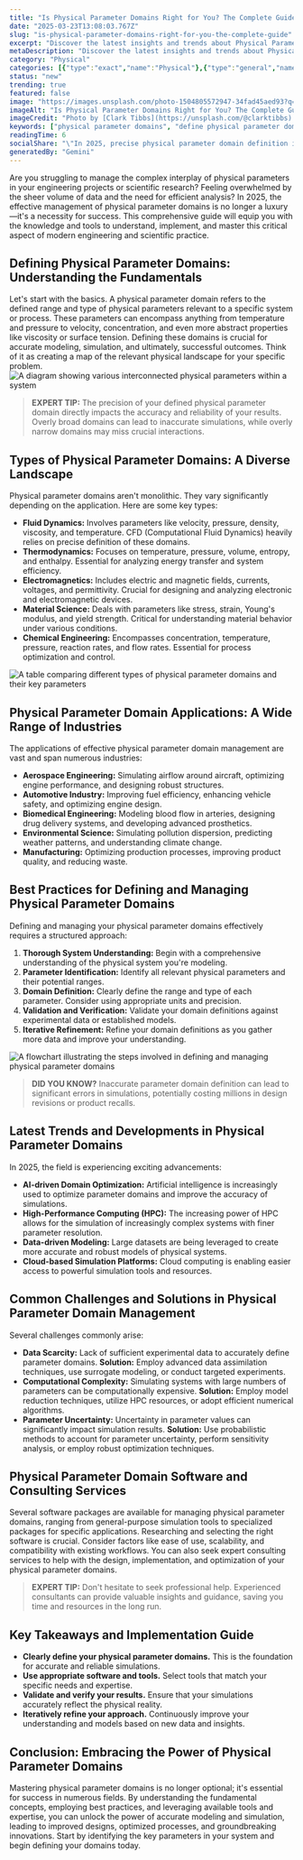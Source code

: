 ```yaml
---
title: "Is Physical Parameter Domains Right for You? The Complete Guide"
date: "2025-03-23T13:08:03.767Z"
slug: "is-physical-parameter-domains-right-for-you-the-complete-guide"
excerpt: "Discover the latest insights and trends about Physical Parameter Domains. This comprehensive guide covers everything you need to know about Physical Parameter Domains in 2025."
metaDescription: "Discover the latest insights and trends about Physical Parameter Domains. This comprehensive guide covers everything you need to know about Physical Parame..."
category: "Physical"
categories: [{"type":"exact","name":"Physical"},{"type":"general","name":"Engineering"},{"type":"medium","name":"Instrumentation"},{"type":"specific","name":"Sensor Networks"},{"type":"niche","name":"Wireless Sensor Data Fusion"}]
status: "new"
trending: true
featured: false
image: "https://images.unsplash.com/photo-1504805572947-34fad45aed93?q=85&w=1200&fit=max&fm=webp&auto=compress"
imageAlt: "Is Physical Parameter Domains Right for You? The Complete Guide"
imageCredit: "Photo by [Clark Tibbs](https://unsplash.com/@clarktibbs) on Unsplash"
keywords: ["physical parameter domains", "define physical parameter domains", "physical parameter domain examples", "types of physical parameter domains", "physical parameter domain applications", "best practices physical parameter domains", "physical parameter domain software", "buy physical parameter domain software", "physical parameter domain consulting services", "physical parameter domain engineering"]
readingTime: 6
socialShare: "\"In 2025, precise physical parameter domain definition isn't just good practice—it's the difference between accurate simulations and costly mistakes.\""
generatedBy: "Gemini"
---
```




Are you struggling to manage the complex interplay of physical parameters in your engineering projects or scientific research?  Feeling overwhelmed by the sheer volume of data and the need for efficient analysis?  In 2025, the effective management of physical parameter domains is no longer a luxury—it's a necessity for success. This comprehensive guide will equip you with the knowledge and tools to understand, implement, and master this critical aspect of modern engineering and scientific practice.

## Defining Physical Parameter Domains: Understanding the Fundamentals

Let's start with the basics.  A physical parameter domain refers to the defined range and type of physical parameters relevant to a specific system or process.  These parameters can encompass anything from temperature and pressure to velocity, concentration, and even more abstract properties like viscosity or surface tension.  Defining these domains is crucial for accurate modeling, simulation, and ultimately, successful outcomes.  Think of it as creating a map of the relevant physical landscape for your specific problem. ![A diagram showing various interconnected physical parameters within a system](https://images.unsplash.com/photo-1451187580459-43490279c0fa?q=85&w=1200&fit=max&fm=webp&auto=compress)

> **EXPERT TIP:**  The precision of your defined physical parameter domain directly impacts the accuracy and reliability of your results.  Overly broad domains can lead to inaccurate simulations, while overly narrow domains may miss crucial interactions.

## Types of Physical Parameter Domains: A Diverse Landscape

Physical parameter domains aren't monolithic. They vary significantly depending on the application.  Here are some key types:

* **Fluid Dynamics:**  Involves parameters like velocity, pressure, density, viscosity, and temperature.  CFD (Computational Fluid Dynamics) heavily relies on precise definition of these domains.
* **Thermodynamics:**  Focuses on temperature, pressure, volume, entropy, and enthalpy.  Essential for analyzing energy transfer and system efficiency.
* **Electromagnetics:**  Includes electric and magnetic fields, currents, voltages, and permittivity.  Crucial for designing and analyzing electronic and electromagnetic devices.
* **Material Science:**  Deals with parameters like stress, strain, Young's modulus, and yield strength.  Critical for understanding material behavior under various conditions.
* **Chemical Engineering:**  Encompasses concentration, temperature, pressure, reaction rates, and flow rates.  Essential for process optimization and control.

![A table comparing different types of physical parameter domains and their key parameters](https://images.unsplash.com/photo-1484417894907-623942c8ee29?q=85&w=1200&fit=max&fm=webp&auto=compress)

## Physical Parameter Domain Applications:  A Wide Range of Industries

The applications of effective physical parameter domain management are vast and span numerous industries:

* **Aerospace Engineering:**  Simulating airflow around aircraft, optimizing engine performance, and designing robust structures.
* **Automotive Industry:**  Improving fuel efficiency, enhancing vehicle safety, and optimizing engine design.
* **Biomedical Engineering:**  Modeling blood flow in arteries, designing drug delivery systems, and developing advanced prosthetics.
* **Environmental Science:**  Simulating pollution dispersion, predicting weather patterns, and understanding climate change.
* **Manufacturing:**  Optimizing production processes, improving product quality, and reducing waste.

## Best Practices for Defining and Managing Physical Parameter Domains

Defining and managing your physical parameter domains effectively requires a structured approach:

1. **Thorough System Understanding:**  Begin with a comprehensive understanding of the physical system you're modeling.
2. **Parameter Identification:**  Identify all relevant physical parameters and their potential ranges.
3. **Domain Definition:**  Clearly define the range and type of each parameter.  Consider using appropriate units and precision.
4. **Validation and Verification:**  Validate your domain definitions against experimental data or established models.
5. **Iterative Refinement:**  Refine your domain definitions as you gather more data and improve your understanding.

![A flowchart illustrating the steps involved in defining and managing physical parameter domains](https://images.unsplash.com/photo-1517976487492-5750f3195933?q=85&w=1200&fit=max&fm=webp&auto=compress)

> **DID YOU KNOW?** Inaccurate parameter domain definition can lead to significant errors in simulations, potentially costing millions in design revisions or product recalls.

## Latest Trends and Developments in Physical Parameter Domains

In 2025, the field is experiencing exciting advancements:

* **AI-driven Domain Optimization:**  Artificial intelligence is increasingly used to optimize parameter domains and improve the accuracy of simulations.
* **High-Performance Computing (HPC):**  The increasing power of HPC allows for the simulation of increasingly complex systems with finer parameter resolution.
* **Data-driven Modeling:**  Large datasets are being leveraged to create more accurate and robust models of physical systems.
* **Cloud-based Simulation Platforms:**  Cloud computing is enabling easier access to powerful simulation tools and resources.

## Common Challenges and Solutions in Physical Parameter Domain Management

Several challenges commonly arise:

* **Data Scarcity:**  Lack of sufficient experimental data to accurately define parameter domains.  **Solution:**  Employ advanced data assimilation techniques, use surrogate modeling, or conduct targeted experiments.
* **Computational Complexity:**  Simulating systems with large numbers of parameters can be computationally expensive.  **Solution:**  Employ model reduction techniques, utilize HPC resources, or adopt efficient numerical algorithms.
* **Parameter Uncertainty:**  Uncertainty in parameter values can significantly impact simulation results.  **Solution:**  Use probabilistic methods to account for parameter uncertainty, perform sensitivity analysis, or employ robust optimization techniques.

## Physical Parameter Domain Software and Consulting Services

Several software packages are available for managing physical parameter domains, ranging from general-purpose simulation tools to specialized packages for specific applications.  Researching and selecting the right software is crucial.  Consider factors like ease of use, scalability, and compatibility with existing workflows.  You can also seek expert consulting services to help with the design, implementation, and optimization of your physical parameter domains.

> **EXPERT TIP:**  Don't hesitate to seek professional help.  Experienced consultants can provide valuable insights and guidance, saving you time and resources in the long run.

## Key Takeaways and Implementation Guide

* **Clearly define your physical parameter domains.**  This is the foundation for accurate and reliable simulations.
* **Use appropriate software and tools.**  Select tools that match your specific needs and expertise.
* **Validate and verify your results.**  Ensure that your simulations accurately reflect the physical reality.
* **Iteratively refine your approach.**  Continuously improve your understanding and models based on new data and insights.

## Conclusion: Embracing the Power of Physical Parameter Domains

Mastering physical parameter domains is no longer optional; it's essential for success in numerous fields.  By understanding the fundamental concepts, employing best practices, and leveraging available tools and expertise, you can unlock the power of accurate modeling and simulation, leading to improved designs, optimized processes, and groundbreaking innovations.  Start by identifying the key parameters in your system and begin defining your domains today.





